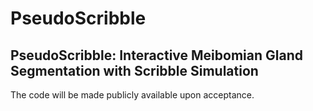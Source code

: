 # PseudoScribble
## PseudoScribble: Interactive Meibomian Gland Segmentation with Scribble Simulation

The code will be made publicly available upon acceptance.
